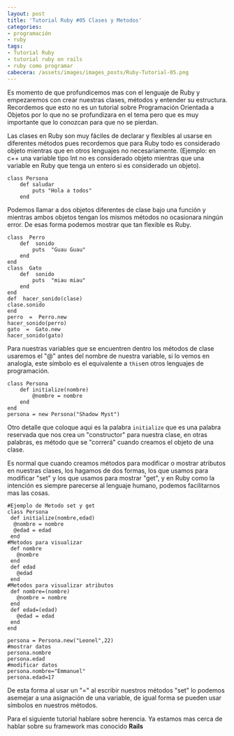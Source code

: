 ```yaml
---
layout: post
title: 'Tutorial Ruby #05 Clases y Metodos'
categories:
- programación
- ruby
tags:
- Tutorial Ruby
- tutorial ruby on rails
- ruby como programar
cabecera: /assets/images/images_posts/Ruby-Tutorial-05.png
---
```

<p>Es momento de que profundicemos mas con el lenguaje de Ruby y empezaremos con crear nuestras clases, métodos y entender su estructura. Recordemos que esto no es un tutorial sobre Programación Orientada a Objetos por lo que no se profundizara en el tema pero que es muy importante que lo conozcan para que no se pierdan.</p>

<p>Las clases en Ruby son muy fáciles de declarar y flexibles al usarse en diferentes métodos pues recordemos que para Ruby todo es considerado objeto mientras que en otros lenguajes no necesariamente. (Ejemplo: en c++ una variable tipo Int no es considerado objeto mientras que una variable en Ruby que tenga un entero si es considerado un objeto).</p>

<pre class="wp-block-code"><code>class Persona
    def saludar
        puts "Hola a todos"
    end</code></pre>

<p>Podemos llamar a dos objetos diferentes de clase bajo una función y mientras ambos objetos tengan los mismos métodos no ocasionara ningún error. De esas forma podemos mostrar que tan flexible es Ruby. </p>

<pre class="wp-block-code"><code>class  Perro
    def  sonido
        puts  "Guau Guau"
    end
end
class  Gato
    def  sonido
        puts  "miau miau"
    end
end
def  hacer_sonido(clase)
clase.sonido
end
perro  =  Perro.new
hacer_sonido(perro)
gato  =  Gato.new
hacer_sonido(gato)</code></pre>

<p> Para nuestras variables que se encuentren dentro los métodos de clase usaremos el "@" antes del nombre de nuestra variable, si lo vemos en analogía, este símbolo es el equivalente a&nbsp;<code>this</code>en otros lenguajes de programación.</p>

<pre class="wp-block-code"><code>class Persona
    def initialize(nombre)
        @nombre = nombre
    end
end
persona = new Persona("Shadow Myst")</code></pre>

<p>Otro detalle que coloque aqui es la palabra&nbsp;<code>initialize</code>&nbsp;que es una palabra reservada que nos crea un "constructor" para nuestra clase, en otras palabras, es método que se "correrá" cuando creamos el objeto de una clase.</p>

<p>Es normal que cuando creamos métodos para modificar o mostrar atributos en nuestras clases, los hagamos de dos formas, los que usamos para modificar "set" y los que usamos para mostrar "get", y en Ruby como la intención es siempre parecerse al lenguaje humano, podemos facilitarnos mas las cosas.</p>

<pre class="wp-block-code"><code>#Ejemplo de Metodo set y get
class Persona
 def initialize(nombre,edad)
  @nombre = nombre
  @edad = edad
 end
#Metodos para visualizar
 def nombre
   @nombre
 end
 def edad
   @edad
 end
#Metodos para visualizar atributos
 def nombre=(nombre)
   @nombre = nombre
 end
 def edad=(edad)
   @edad = edad
 end
end

persona = Persona.new("Leonel",22)
#mostrar datos
persona.nombre
persona.edad
#modificar datos
persona.nombre="Emmanuel"
persona.edad=17</code></pre>

<p>De esta forma al usar un "=" al escribir nuestros métodos "set" lo podemos asemejar a una asignación de una variable, de igual forma se pueden usar símbolos en nuestros métodos.</p>

<p>Para el siguiente tutorial hablare sobre herencia. Ya estamos mas cerca de hablar sobre su framework mas conocido <strong>Rails</strong></p>
